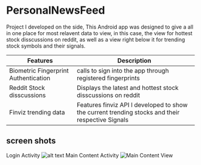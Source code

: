 # PersonalNewsFeed

Project I developed on the side, This Android app was designed to give a all in one place for most relavent data to view, in this case, the view for hottest stock disscussions on reddit, as well as a view right below it for trending stock symbols and their signals.

Features | Description
-------- | -----------
Biometric Fingerprint Authentication | calls to sign into the app through registered fingerprints
Reddit Stock disscussions | Displays the latest and hottest stock disscussions on reddit
Finviz trending data | Features finviz API I developed to show the current trending stocks and their respective Signals

## screen shots
Login Activity
![alt text](http://i.imgur.com/dFsE433.png)
Main Content Activity
![Main Content View](http://i.imgur.com/sHiFbTz.png)

